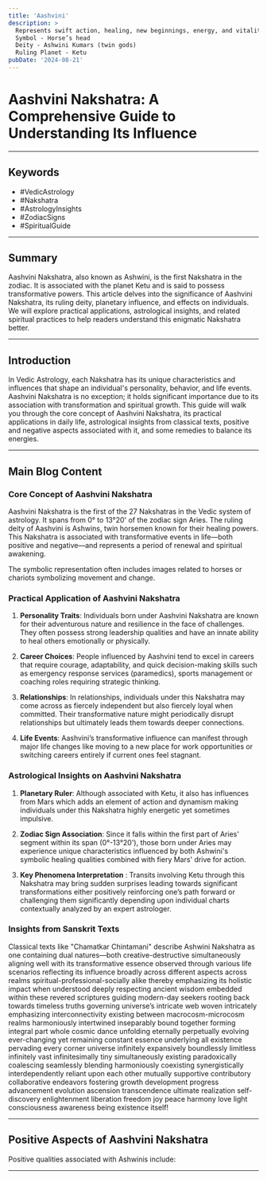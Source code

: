 ```yaml
---
title: 'Aashvini'
description: >
  Represents swift action, healing, new beginnings, energy, and vitality
  Symbol - Horse’s head
  Deity - Ashwini Kumars (twin gods)
  Ruling Planet - Ketu
pubDate: '2024-08-21'
---
```



# Aashvini Nakshatra: A Comprehensive Guide to Understanding Its Influence

---

## Keywords
- #VedicAstrology
- #Nakshatra
- #AstrologyInsights
- #ZodiacSigns
- #SpiritualGuide

---

## Summary
Aashvini Nakshatra, also known as Ashwini, is the first Nakshatra in the zodiac. It is associated with the planet Ketu and is said to possess transformative powers. This article delves into the significance of Aashvini Nakshatra, its ruling deity, planetary influence, and effects on individuals. We will explore practical applications, astrological insights, and related spiritual practices to help readers understand this enigmatic Nakshatra better.

---

## Introduction
In Vedic Astrology, each Nakshatra has its unique characteristics and influences that shape an individual's personality, behavior, and life events. Aashvini Nakshatra is no exception; it holds significant importance due to its association with transformation and spiritual growth. This guide will walk you through the core concept of Aashvini Nakshatra, its practical applications in daily life, astrological insights from classical texts, positive and negative aspects associated with it, and some remedies to balance its energies.

---

## Main Blog Content

### Core Concept of Aashvini Nakshatra

Aashvini Nakshatra is the first of the 27 Nakshatras in the Vedic system of astrology. It spans from 0° to 13°20' of the zodiac sign Aries. The ruling deity of Aashvini is Ashwins, twin horsemen known for their healing powers. This Nakshatra is associated with transformative events in life—both positive and negative—and represents a period of renewal and spiritual awakening.

The symbolic representation often includes images related to horses or chariots symbolizing movement and change.

### Practical Application of Aashvini Nakshatra

1. **Personality Traits**: Individuals born under Aashvini Nakshatra are known for their adventurous nature and resilience in the face of challenges. They often possess strong leadership qualities and have an innate ability to heal others emotionally or physically.
   
2. **Career Choices**: People influenced by Aashvini tend to excel in careers that require courage, adaptability, and quick decision-making skills such as emergency response services (paramedics), sports management or coaching roles requiring strategic thinking.
   
3. **Relationships**: In relationships, individuals under this Nakshatra may come across as fiercely independent but also fiercely loyal when committed. Their transformative nature might periodically disrupt relationships but ultimately leads them towards deeper connections.

4. **Life Events**: Aashvini’s transformative influence can manifest through major life changes like moving to a new place for work opportunities or switching careers entirely if current ones feel stagnant.

### Astrological Insights on Aashvini Nakshatra

1. **Planetary Ruler**: Although associated with Ketu, it also has influences from Mars which adds an element of action and dynamism making individuals under this Nakshatra highly energetic yet sometimes impulsive.
   
2. **Zodiac Sign Association**: Since it falls within the first part of Aries' segment within its span (0°-13°20'), those born under Aries may experience unique characteristics influenced by both Ashwini's symbolic healing qualities combined with fiery Mars' drive for action.
   
3. **Key Phenomena Interpretation** : Transits involving Ketu through this Nakshatra may bring sudden surprises leading towards significant transformations either positively reinforcing one’s path forward or challenging them significantly depending upon individual charts contextually analyzed by an expert astrologer.

### Insights from Sanskrit Texts

Classical texts like "Chamatkar Chintamani" describe Ashwini Nakshatra as one containing dual natures—both creative-destructive simultaneously aligning well with its transformative essence observed through various life scenarios reflecting its influence broadly across different aspects across realms spiritual-professional-socially alike thereby emphasizing its holistic impact when understood deeply respecting ancient wisdom embedded within these revered scriptures guiding modern-day seekers rooting back towards timeless truths governing universe’s intricate web woven intricately emphasizing interconnectivity existing between macrocosm-microcosm realms harmoniously intertwined inseparably bound together forming integral part whole cosmic dance unfolding eternally perpetually evolving ever-changing yet remaining constant essence underlying all existence pervading every corner universe infinitely expansively boundlessly limitless infinitely vast infinitesimally tiny simultaneously existing paradoxically coalescing seamlessly blending harmoniously coexisting synergistically interdependently reliant upon each other mutually supportive contributory collaborative endeavors fostering growth development progress advancement evolution ascension transcendence ultimate realization self-discovery enlightenment liberation freedom joy peace harmony love light consciousness awareness being existence itself!

---

## Positive Aspects of Aashvini Nakshatra

Positive qualities associated with Ashwinis include:

* **